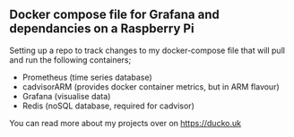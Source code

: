 ## Docker compose file for Grafana and dependancies on a Raspberry Pi

Setting up a repo to track changes to my docker-compose file that will pull and run the following containers;
- Prometheus (time series database)
- cadvisorARM (provides docker container metrics, but in ARM flavour)
- Grafana (visualise data)
- Redis (noSQL database, required for cadvisor)

You can read more about my projects over on https://ducko.uk